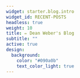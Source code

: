 ```yaml
---
widget: starter.blog.intro
widget_id: RECENT-POSTS
headless: true
weight: 10
title: ✏️ Dean Weber's Blog
subtitle: ""
active: true
design:
  background:
    color: "#090a0b"
    text_color_light: true
---
```

